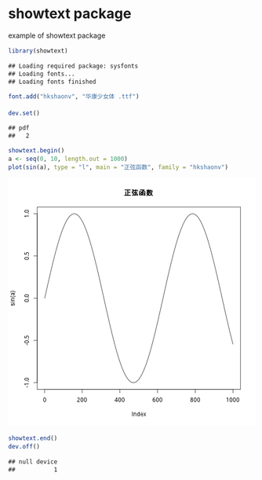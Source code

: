 showtext package
========================================================

example of showtext package


```r
library(showtext)
```

```
## Loading required package: sysfonts
## Loading fonts...
## Loading fonts finished
```

```r
font.add("hkshaonv", "华康少女体 .ttf")

dev.set()
```

```
## pdf 
##   2
```

```r
showtext.begin()
a <- seq(0, 10, length.out = 1000)
plot(sin(a), type = "l", main = "正弦函数", family = "hkshaonv")
```

![plot of chunk unnamed-chunk-1](figure/unnamed-chunk-1.png) 

```r
showtext.end()
dev.off()
```

```
## null device 
##           1
```

